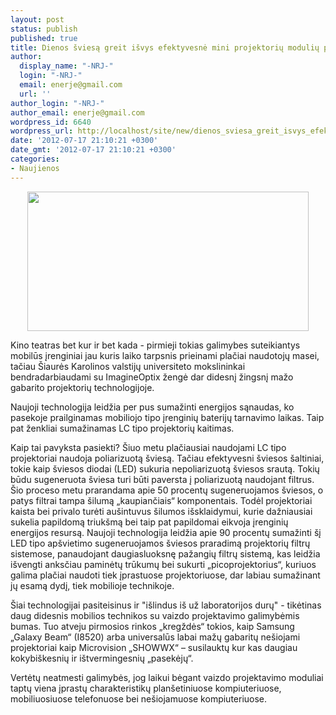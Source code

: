 ```yaml
---
layout: post
status: publish
published: true
title: Dienos šviesą greit išvys efektyvesnė mini projektorių modulių pagaminimo technologija
author:
  display_name: "-NRJ-"
  login: "-NRJ-"
  email: enerje@gmail.com
  url: ''
author_login: "-NRJ-"
author_email: enerje@gmail.com
wordpress_id: 6640
wordpress_url: http://localhost/site/new/dienos_sviesa_greit_isvys_efektyvesne_mini_projektoriu_moduliu_pagaminimo_technologija/
date: '2012-07-17 21:10:21 +0300'
date_gmt: '2012-07-17 21:10:21 +0300'
categories:
- Naujienos
---
```

<p style="text-align: center;">
	<img alt="" src="http://technews.lt/userfiles/projector(1).jpg" style="width: 450px; height: 223px" /></p>
<p>
	Kino teatras bet kur ir bet kada - pirmieji tokias galimybes suteikiantys mobilūs įrenginiai jau kuris laiko tarpsnis prieinami plačiai naudotojų masei, tačiau &Scaron;iaurės Karolinos valstijų universiteto mokslininkai bendradarbiaudami su ImagineOptix žengė dar didesnį žingsnį mažo gabarito projektorių technologijoje.</p>
<p>
	Naujoji technologija leidžia per pus sumažinti energijos sąnaudas, ko pasekoje prailginamas mobiliojo tipo įrenginių baterijų tarnavimo laikas. Taip pat ženkliai sumažinamas LC tipo projektorių kaitimas. &nbsp;</p>
<p>
	Kaip tai pavyksta pasiekti? &Scaron;iuo metu plačiausiai naudojami LC tipo projektoriai naudoja poliarizuotą &scaron;viesą. Tačiau efektyvesni &scaron;viesos &scaron;altiniai, tokie kaip &scaron;viesos diodai (LED) sukuria nepoliarizuotą &scaron;viesos srautą. Tokių būdu sugeneruota &scaron;viesa turi būti paversta į poliarizuotą naudojant filtrus. &Scaron;io proceso metu prarandama apie 50 procentų sugeneruojamos &scaron;viesos, o patys filtrai tampa &scaron;ilumą &bdquo;kaupiančiais&ldquo; komponentais. Todėl projektoriai kaista bei privalo turėti au&scaron;intuvus &scaron;ilumos i&scaron;sklaidymui, kurie dažniausiai sukelia papildomą triuk&scaron;mą bei taip pat papildomai eikvoja įrenginių energijos resursą. Naujoji technologija leidžia apie 90 procentų sumažinti &scaron;į LED tipo ap&scaron;vietimo sugeneruojamos &scaron;viesos praradimą projektorių filtrų sistemose, panaudojant daugiasluoksnę pažangių filtrų sistemą, kas leidžia i&scaron;vengti anksčiau paminėtų trūkumų bei sukurti &bdquo;picoprojektorius&ldquo;, kuriuos galima plačiai naudoti tiek įprastuose projektoriuose, dar labiau sumažinant jų esamą dydį, tiek mobilioje technikoje.</p>
<p>
	&Scaron;iai technologijai pasiteisinus ir &quot;i&scaron;lindus i&scaron;&nbsp;už laboratorijos durų&quot; - tikėtinas daug didesnis mobilios technikos su vaizdo projektavimo galimybėmis bumas. Tuo atveju pirmosios rinkos &bdquo;kregždės&ldquo; tokios, kaip Samsung &bdquo;Galaxy Beam&ldquo; (I8520) arba universalūs labai mažų gabaritų ne&scaron;iojami projektoriai kaip Microvision &bdquo;SHOWWX&ldquo; &ndash; susilauktų kur kas daugiau kokybi&scaron;kesnių ir i&scaron;tvermingesnių &bdquo;pasekėjų&ldquo;.&nbsp;</p>
<p>
	Vertėtų neatmesti galimybės, jog laikui bėgant vaizdo projektavimo moduliai taptų viena įprastų charakteristikų plan&scaron;etiniuose kompiuteriuose, mobiliuosiuose telefonuose bei ne&scaron;iojamuose kompiuteriuose.</p>
